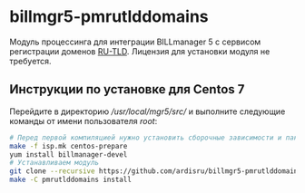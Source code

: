 # billmgr5-pmrutlddomains

Модуль процессинга для интеграции BILLmanager 5 с сервисом регистрации доменов [RU-TLD](https://ru-tld.ru). Лицензия для установки модуля не требуется. 

## Инструкции по установке для Centos 7

Перейдите в директорию */usr/local/mgr5/src/* и выполните следующие команды от имени пользователя *root*:

```sh
# Перед первой компиляцией нужно установить сборочные зависимости и пакет с заголовочными файлами API
make -f isp.mk centos-prepare
yum install billmanager-devel
# Устанавливаем модуль
git clone --recursive https://github.com/ardisru/billmgr5-pmrutlddomains.git pmrutlddomains
make -C pmrutlddomains install
```
